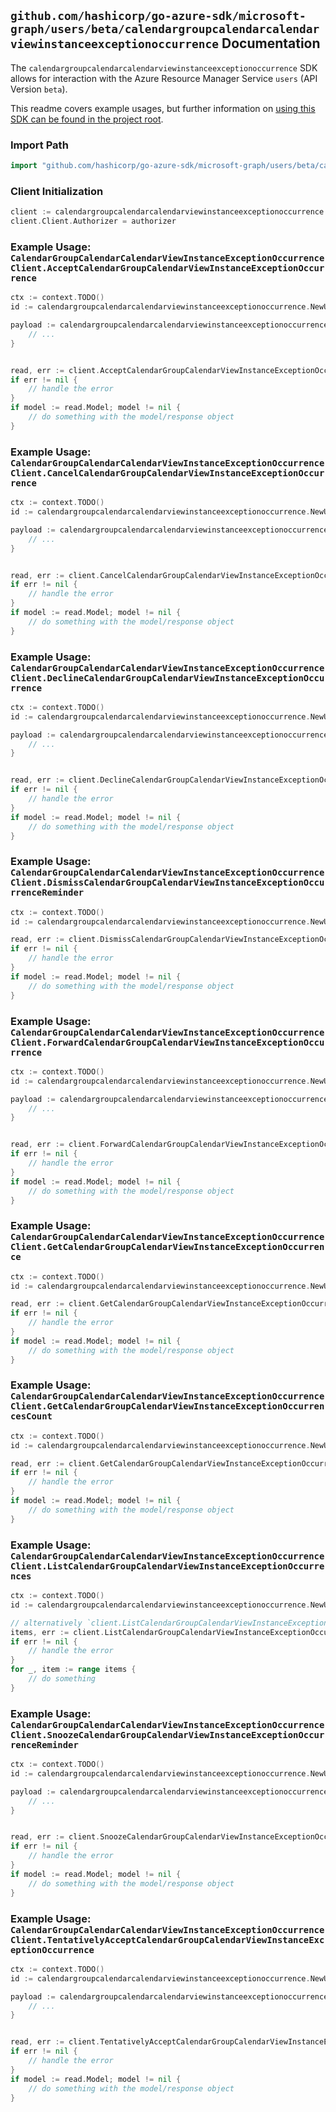 
## `github.com/hashicorp/go-azure-sdk/microsoft-graph/users/beta/calendargroupcalendarcalendarviewinstanceexceptionoccurrence` Documentation

The `calendargroupcalendarcalendarviewinstanceexceptionoccurrence` SDK allows for interaction with the Azure Resource Manager Service `users` (API Version `beta`).

This readme covers example usages, but further information on [using this SDK can be found in the project root](https://github.com/hashicorp/go-azure-sdk/tree/main/docs).

### Import Path

```go
import "github.com/hashicorp/go-azure-sdk/microsoft-graph/users/beta/calendargroupcalendarcalendarviewinstanceexceptionoccurrence"
```


### Client Initialization

```go
client := calendargroupcalendarcalendarviewinstanceexceptionoccurrence.NewCalendarGroupCalendarCalendarViewInstanceExceptionOccurrenceClientWithBaseURI("https://management.azure.com")
client.Client.Authorizer = authorizer
```


### Example Usage: `CalendarGroupCalendarCalendarViewInstanceExceptionOccurrenceClient.AcceptCalendarGroupCalendarViewInstanceExceptionOccurrence`

```go
ctx := context.TODO()
id := calendargroupcalendarcalendarviewinstanceexceptionoccurrence.NewUserIdCalendarGroupIdCalendarIdCalendarViewIdInstanceIdExceptionOccurrenceID("userIdValue", "calendarGroupIdValue", "calendarIdValue", "eventIdValue", "eventId1Value", "eventId2Value")

payload := calendargroupcalendarcalendarviewinstanceexceptionoccurrence.AcceptCalendarGroupCalendarViewInstanceExceptionOccurrenceRequest{
	// ...
}


read, err := client.AcceptCalendarGroupCalendarViewInstanceExceptionOccurrence(ctx, id, payload)
if err != nil {
	// handle the error
}
if model := read.Model; model != nil {
	// do something with the model/response object
}
```


### Example Usage: `CalendarGroupCalendarCalendarViewInstanceExceptionOccurrenceClient.CancelCalendarGroupCalendarViewInstanceExceptionOccurrence`

```go
ctx := context.TODO()
id := calendargroupcalendarcalendarviewinstanceexceptionoccurrence.NewUserIdCalendarGroupIdCalendarIdCalendarViewIdInstanceIdExceptionOccurrenceID("userIdValue", "calendarGroupIdValue", "calendarIdValue", "eventIdValue", "eventId1Value", "eventId2Value")

payload := calendargroupcalendarcalendarviewinstanceexceptionoccurrence.CancelCalendarGroupCalendarViewInstanceExceptionOccurrenceRequest{
	// ...
}


read, err := client.CancelCalendarGroupCalendarViewInstanceExceptionOccurrence(ctx, id, payload)
if err != nil {
	// handle the error
}
if model := read.Model; model != nil {
	// do something with the model/response object
}
```


### Example Usage: `CalendarGroupCalendarCalendarViewInstanceExceptionOccurrenceClient.DeclineCalendarGroupCalendarViewInstanceExceptionOccurrence`

```go
ctx := context.TODO()
id := calendargroupcalendarcalendarviewinstanceexceptionoccurrence.NewUserIdCalendarGroupIdCalendarIdCalendarViewIdInstanceIdExceptionOccurrenceID("userIdValue", "calendarGroupIdValue", "calendarIdValue", "eventIdValue", "eventId1Value", "eventId2Value")

payload := calendargroupcalendarcalendarviewinstanceexceptionoccurrence.DeclineCalendarGroupCalendarViewInstanceExceptionOccurrenceRequest{
	// ...
}


read, err := client.DeclineCalendarGroupCalendarViewInstanceExceptionOccurrence(ctx, id, payload)
if err != nil {
	// handle the error
}
if model := read.Model; model != nil {
	// do something with the model/response object
}
```


### Example Usage: `CalendarGroupCalendarCalendarViewInstanceExceptionOccurrenceClient.DismissCalendarGroupCalendarViewInstanceExceptionOccurrenceReminder`

```go
ctx := context.TODO()
id := calendargroupcalendarcalendarviewinstanceexceptionoccurrence.NewUserIdCalendarGroupIdCalendarIdCalendarViewIdInstanceIdExceptionOccurrenceID("userIdValue", "calendarGroupIdValue", "calendarIdValue", "eventIdValue", "eventId1Value", "eventId2Value")

read, err := client.DismissCalendarGroupCalendarViewInstanceExceptionOccurrenceReminder(ctx, id)
if err != nil {
	// handle the error
}
if model := read.Model; model != nil {
	// do something with the model/response object
}
```


### Example Usage: `CalendarGroupCalendarCalendarViewInstanceExceptionOccurrenceClient.ForwardCalendarGroupCalendarViewInstanceExceptionOccurrence`

```go
ctx := context.TODO()
id := calendargroupcalendarcalendarviewinstanceexceptionoccurrence.NewUserIdCalendarGroupIdCalendarIdCalendarViewIdInstanceIdExceptionOccurrenceID("userIdValue", "calendarGroupIdValue", "calendarIdValue", "eventIdValue", "eventId1Value", "eventId2Value")

payload := calendargroupcalendarcalendarviewinstanceexceptionoccurrence.ForwardCalendarGroupCalendarViewInstanceExceptionOccurrenceRequest{
	// ...
}


read, err := client.ForwardCalendarGroupCalendarViewInstanceExceptionOccurrence(ctx, id, payload)
if err != nil {
	// handle the error
}
if model := read.Model; model != nil {
	// do something with the model/response object
}
```


### Example Usage: `CalendarGroupCalendarCalendarViewInstanceExceptionOccurrenceClient.GetCalendarGroupCalendarViewInstanceExceptionOccurrence`

```go
ctx := context.TODO()
id := calendargroupcalendarcalendarviewinstanceexceptionoccurrence.NewUserIdCalendarGroupIdCalendarIdCalendarViewIdInstanceIdExceptionOccurrenceID("userIdValue", "calendarGroupIdValue", "calendarIdValue", "eventIdValue", "eventId1Value", "eventId2Value")

read, err := client.GetCalendarGroupCalendarViewInstanceExceptionOccurrence(ctx, id, calendargroupcalendarcalendarviewinstanceexceptionoccurrence.DefaultGetCalendarGroupCalendarViewInstanceExceptionOccurrenceOperationOptions())
if err != nil {
	// handle the error
}
if model := read.Model; model != nil {
	// do something with the model/response object
}
```


### Example Usage: `CalendarGroupCalendarCalendarViewInstanceExceptionOccurrenceClient.GetCalendarGroupCalendarViewInstanceExceptionOccurrencesCount`

```go
ctx := context.TODO()
id := calendargroupcalendarcalendarviewinstanceexceptionoccurrence.NewUserIdCalendarGroupIdCalendarIdCalendarViewIdInstanceID("userIdValue", "calendarGroupIdValue", "calendarIdValue", "eventIdValue", "eventId1Value")

read, err := client.GetCalendarGroupCalendarViewInstanceExceptionOccurrencesCount(ctx, id, calendargroupcalendarcalendarviewinstanceexceptionoccurrence.DefaultGetCalendarGroupCalendarViewInstanceExceptionOccurrencesCountOperationOptions())
if err != nil {
	// handle the error
}
if model := read.Model; model != nil {
	// do something with the model/response object
}
```


### Example Usage: `CalendarGroupCalendarCalendarViewInstanceExceptionOccurrenceClient.ListCalendarGroupCalendarViewInstanceExceptionOccurrences`

```go
ctx := context.TODO()
id := calendargroupcalendarcalendarviewinstanceexceptionoccurrence.NewUserIdCalendarGroupIdCalendarIdCalendarViewIdInstanceID("userIdValue", "calendarGroupIdValue", "calendarIdValue", "eventIdValue", "eventId1Value")

// alternatively `client.ListCalendarGroupCalendarViewInstanceExceptionOccurrences(ctx, id, calendargroupcalendarcalendarviewinstanceexceptionoccurrence.DefaultListCalendarGroupCalendarViewInstanceExceptionOccurrencesOperationOptions())` can be used to do batched pagination
items, err := client.ListCalendarGroupCalendarViewInstanceExceptionOccurrencesComplete(ctx, id, calendargroupcalendarcalendarviewinstanceexceptionoccurrence.DefaultListCalendarGroupCalendarViewInstanceExceptionOccurrencesOperationOptions())
if err != nil {
	// handle the error
}
for _, item := range items {
	// do something
}
```


### Example Usage: `CalendarGroupCalendarCalendarViewInstanceExceptionOccurrenceClient.SnoozeCalendarGroupCalendarViewInstanceExceptionOccurrenceReminder`

```go
ctx := context.TODO()
id := calendargroupcalendarcalendarviewinstanceexceptionoccurrence.NewUserIdCalendarGroupIdCalendarIdCalendarViewIdInstanceIdExceptionOccurrenceID("userIdValue", "calendarGroupIdValue", "calendarIdValue", "eventIdValue", "eventId1Value", "eventId2Value")

payload := calendargroupcalendarcalendarviewinstanceexceptionoccurrence.SnoozeCalendarGroupCalendarViewInstanceExceptionOccurrenceReminderRequest{
	// ...
}


read, err := client.SnoozeCalendarGroupCalendarViewInstanceExceptionOccurrenceReminder(ctx, id, payload)
if err != nil {
	// handle the error
}
if model := read.Model; model != nil {
	// do something with the model/response object
}
```


### Example Usage: `CalendarGroupCalendarCalendarViewInstanceExceptionOccurrenceClient.TentativelyAcceptCalendarGroupCalendarViewInstanceExceptionOccurrence`

```go
ctx := context.TODO()
id := calendargroupcalendarcalendarviewinstanceexceptionoccurrence.NewUserIdCalendarGroupIdCalendarIdCalendarViewIdInstanceIdExceptionOccurrenceID("userIdValue", "calendarGroupIdValue", "calendarIdValue", "eventIdValue", "eventId1Value", "eventId2Value")

payload := calendargroupcalendarcalendarviewinstanceexceptionoccurrence.TentativelyAcceptCalendarGroupCalendarViewInstanceExceptionOccurrenceRequest{
	// ...
}


read, err := client.TentativelyAcceptCalendarGroupCalendarViewInstanceExceptionOccurrence(ctx, id, payload)
if err != nil {
	// handle the error
}
if model := read.Model; model != nil {
	// do something with the model/response object
}
```
